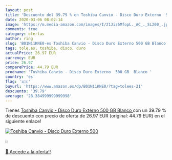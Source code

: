 ```yaml
---
layout: post
title: 'Descuento del 39.79 % en Toshiba Canvio - Disco Duro Externo  500'
date: 2020-03-06 08:02:14
image: 'https://m.media-amazon.com/images/I/21Jiz6MfopL._AC_._SL200_.jpg'
comments: true
category: ofertas
author: ring
slug: 'B01N11KNE0-es Toshiba Canvio - Disco Duro Externo 500 GB Blanco'
tags: tole.es, toshiba, disco, duro
actualPrice: 26.97 EUR
currency: EUR
price: 26.97
comparePrice: 44.79 EUR
prodname: 'Toshiba Canvio - Disco Duro Externo  500 GB  Blanco '
country: 'es'
flag: '🇪🇸'
buyurl: 'https://www.amazon.es/dp/B01N11KNE0/?tag=tolees-21'
descuento: '39.79'
average: '28.384999999999998'
---
```


Tienes [Toshiba Canvio - Disco Duro Externo  500 GB  Blanco ](https://www.amazon.es/dp/B01N11KNE0/?tag=tolees-21) con un 39.79 % de descuento con precio de oferta de 26.97 EUR (original: 44.79 EUR) en el siguiente enlace!

[![Toshiba Canvio - Disco Duro Externo  500](https://m.media-amazon.com/images/I/21Jiz6MfopL._AC_._SL200_.jpg)](https://www.amazon.es/dp/B01N11KNE0/?tag=tolees-21)

ℹ️:


[🛒 Accede a la oferta!!](https://www.amazon.es/dp/B01N11KNE0/?tag=tolees-21)
